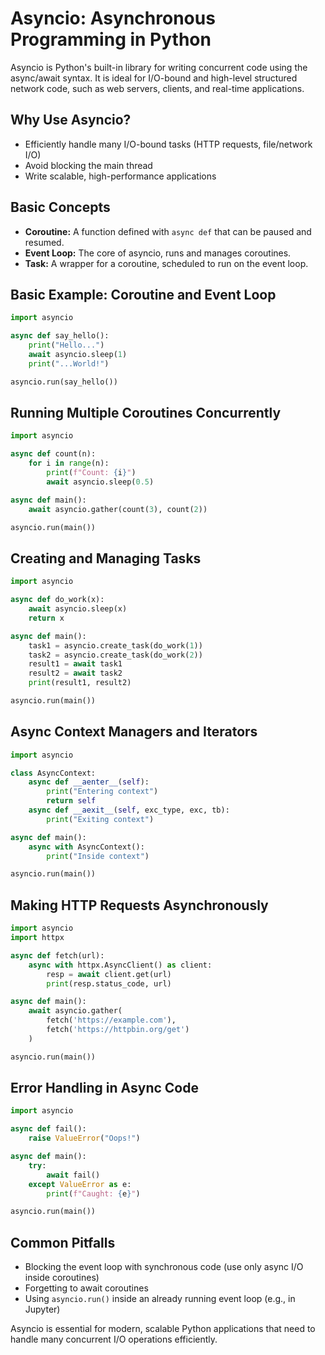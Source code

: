 # Asyncio: Asynchronous Programming in Python

Asyncio is Python's built-in library for writing concurrent code using the async/await syntax. It is ideal for I/O-bound and high-level structured network code, such as web servers, clients, and real-time applications.

## Why Use Asyncio?

- Efficiently handle many I/O-bound tasks (HTTP requests, file/network I/O)
- Avoid blocking the main thread
- Write scalable, high-performance applications

## Basic Concepts

- **Coroutine:** A function defined with `async def` that can be paused and resumed.
- **Event Loop:** The core of asyncio, runs and manages coroutines.
- **Task:** A wrapper for a coroutine, scheduled to run on the event loop.

## Basic Example: Coroutine and Event Loop

```python
import asyncio

async def say_hello():
    print("Hello...")
    await asyncio.sleep(1)
    print("...World!")

asyncio.run(say_hello())
```

## Running Multiple Coroutines Concurrently

```python
import asyncio

async def count(n):
    for i in range(n):
        print(f"Count: {i}")
        await asyncio.sleep(0.5)

async def main():
    await asyncio.gather(count(3), count(2))

asyncio.run(main())
```

## Creating and Managing Tasks

```python
import asyncio

async def do_work(x):
    await asyncio.sleep(x)
    return x

async def main():
    task1 = asyncio.create_task(do_work(1))
    task2 = asyncio.create_task(do_work(2))
    result1 = await task1
    result2 = await task2
    print(result1, result2)

asyncio.run(main())
```

## Async Context Managers and Iterators

```python
import asyncio

class AsyncContext:
    async def __aenter__(self):
        print("Entering context")
        return self
    async def __aexit__(self, exc_type, exc, tb):
        print("Exiting context")

async def main():
    async with AsyncContext():
        print("Inside context")

asyncio.run(main())
```

## Making HTTP Requests Asynchronously

```python
import asyncio
import httpx

async def fetch(url):
    async with httpx.AsyncClient() as client:
        resp = await client.get(url)
        print(resp.status_code, url)

async def main():
    await asyncio.gather(
        fetch('https://example.com'),
        fetch('https://httpbin.org/get')
    )

asyncio.run(main())
```

## Error Handling in Async Code

```python
import asyncio

async def fail():
    raise ValueError("Oops!")

async def main():
    try:
        await fail()
    except ValueError as e:
        print(f"Caught: {e}")

asyncio.run(main())
```

## Common Pitfalls

- Blocking the event loop with synchronous code (use only async I/O inside coroutines)
- Forgetting to await coroutines
- Using `asyncio.run()` inside an already running event loop (e.g., in Jupyter)

Asyncio is essential for modern, scalable Python applications that need to handle many concurrent I/O operations efficiently.
